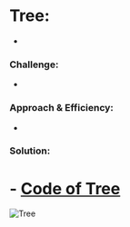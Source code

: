 # Tree:
<!-- Short summary or background information -->
- 

### Challenge:
<!-- Description of the challenge -->
-


### Approach & Efficiency:
<!-- What approach did you take? Why? What is the Big O space/time for this approach? -->
- 

### Solution:
<!-- Embedded whiteboard image -->

# - [Code of Tree](tree.py)

![Tree](../assets/.jpg)
